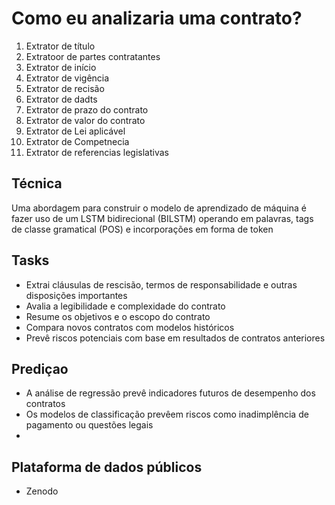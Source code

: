 # Como eu analizaria uma contrato?

1. Extrator de título
2. Extratoor de partes contratantes
3. Extrator de início
4. Extrator de vigência
5. Extrator de recisão
6. Extrator de dadts
7. Extrator de prazo do contrato
8. Extrator de valor do contrato
9. Extrator de Lei aplicável
10. Extrator de Competnecia
11. Extrator de referencias legislativas

## Técnica

Uma abordagem para construir o modelo de aprendizado de máquina é fazer uso de um LSTM bidirecional (BILSTM) operando em palavras, tags de classe gramatical (POS) e incorporações em forma de token

## Tasks

- Extrai cláusulas de rescisão, termos de responsabilidade e outras disposições importantes
- Avalia a legibilidade e complexidade do contrato
- Resume os objetivos e o escopo do contrato
- Compara novos contratos com modelos históricos
- Prevê riscos potenciais com base em resultados de contratos anteriores

## Prediçao

- A análise de regressão prevê indicadores futuros de desempenho dos contratos
- Os modelos de classificação prevêem riscos como inadimplência de pagamento ou questões legais
-  

## Plataforma de dados públicos

- Zenodo
